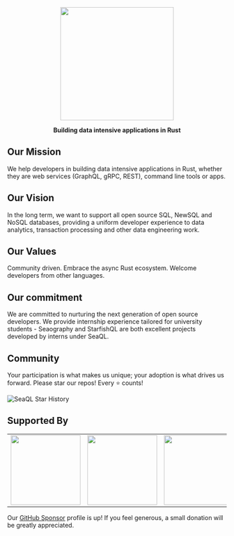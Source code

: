 <div align="center">

  <a href="https://www.sea-ql.org" target="_blank">
    <img src="https://raw.githubusercontent.com/SeaQL/sea-query/master/docs/SeaQL logo dual.png" width="260"/>
  </a>

  <p>
    <strong>Building data intensive applications in Rust</strong>
  </p>

</div>

## Our Mission
We help developers in building data intensive applications in Rust, whether they are web services (GraphQL, gRPC, REST), command line tools or apps.

## Our Vision
In the long term, we want to support all open source SQL, NewSQL and NoSQL databases, providing a uniform developer experience to data analytics, transaction processing and other data engineering work.

## Our Values
Community driven. Embrace the async Rust ecosystem. Welcome developers from other languages.

## Our commitment

We are committed to nurturing the next generation of open source developers. We provide internship experience tailored for university students - Seaography and StarfishQL are both excellent projects developed by interns under SeaQL.

## Community

Your participation is what makes us unique; your adoption is what drives us forward. Please star our repos! Every ⭐ counts!

![SeaQL Star History](https://api.star-history.com/svg?repos=seaql/sea-orm,seaql/sea-query,seaql/sea-schema,seaql/starfish-ql,seaql/seaography&type=Timeline)

## Supported By

<table>
  <tbody>
    <tr>
      <td><a href="https://www.digitalocean.com/"><img src="https://www.sea-ql.org/img/sponsors/DigitalOcean.svg" width="160"/></a></td>
      <td><a href="https://summerofcode.withgoogle.com/"><img src="https://www.sea-ql.org/img/sponsors/GSoC.svg" width="160"/></a></td>
      <td><a href="https://www.jetbrains.com/"><img src="https://www.sea-ql.org/img/sponsors/JetBrains.svg" width="160"/></a></td>
    </tr>
  </tbody>
</table>

Our [GitHub Sponsor](https://github.com/sponsors/SeaQL) profile is up! If you feel generous, a small donation will be greatly appreciated.
